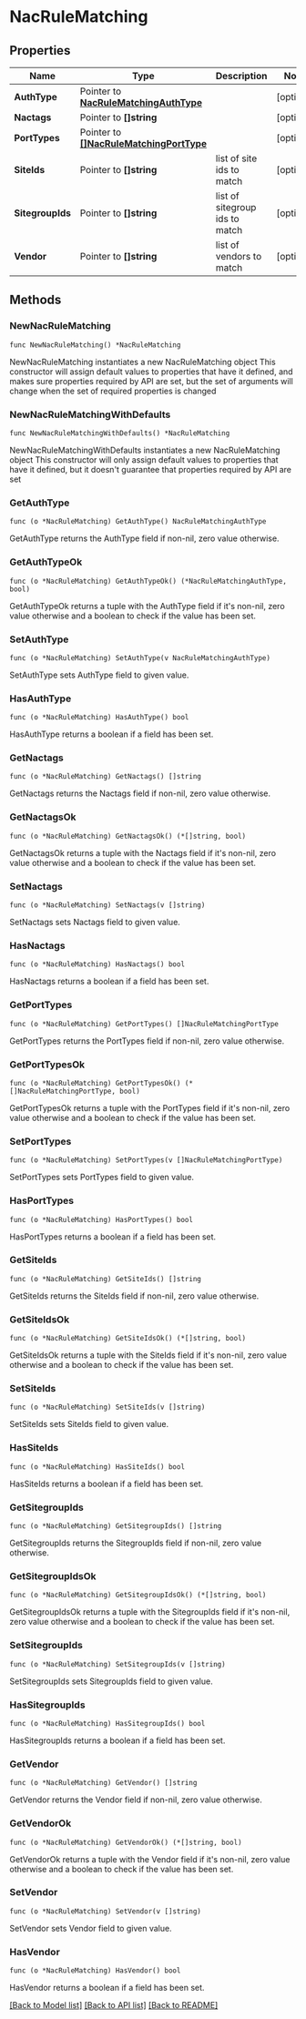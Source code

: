 # NacRuleMatching

## Properties

Name | Type | Description | Notes
------------ | ------------- | ------------- | -------------
**AuthType** | Pointer to [**NacRuleMatchingAuthType**](NacRuleMatchingAuthType.md) |  | [optional] 
**Nactags** | Pointer to **[]string** |  | [optional] 
**PortTypes** | Pointer to [**[]NacRuleMatchingPortType**](NacRuleMatchingPortType.md) |  | [optional] 
**SiteIds** | Pointer to **[]string** | list of site ids to match | [optional] 
**SitegroupIds** | Pointer to **[]string** | list of sitegroup ids to match | [optional] 
**Vendor** | Pointer to **[]string** | list of vendors to match | [optional] 

## Methods

### NewNacRuleMatching

`func NewNacRuleMatching() *NacRuleMatching`

NewNacRuleMatching instantiates a new NacRuleMatching object
This constructor will assign default values to properties that have it defined,
and makes sure properties required by API are set, but the set of arguments
will change when the set of required properties is changed

### NewNacRuleMatchingWithDefaults

`func NewNacRuleMatchingWithDefaults() *NacRuleMatching`

NewNacRuleMatchingWithDefaults instantiates a new NacRuleMatching object
This constructor will only assign default values to properties that have it defined,
but it doesn't guarantee that properties required by API are set

### GetAuthType

`func (o *NacRuleMatching) GetAuthType() NacRuleMatchingAuthType`

GetAuthType returns the AuthType field if non-nil, zero value otherwise.

### GetAuthTypeOk

`func (o *NacRuleMatching) GetAuthTypeOk() (*NacRuleMatchingAuthType, bool)`

GetAuthTypeOk returns a tuple with the AuthType field if it's non-nil, zero value otherwise
and a boolean to check if the value has been set.

### SetAuthType

`func (o *NacRuleMatching) SetAuthType(v NacRuleMatchingAuthType)`

SetAuthType sets AuthType field to given value.

### HasAuthType

`func (o *NacRuleMatching) HasAuthType() bool`

HasAuthType returns a boolean if a field has been set.

### GetNactags

`func (o *NacRuleMatching) GetNactags() []string`

GetNactags returns the Nactags field if non-nil, zero value otherwise.

### GetNactagsOk

`func (o *NacRuleMatching) GetNactagsOk() (*[]string, bool)`

GetNactagsOk returns a tuple with the Nactags field if it's non-nil, zero value otherwise
and a boolean to check if the value has been set.

### SetNactags

`func (o *NacRuleMatching) SetNactags(v []string)`

SetNactags sets Nactags field to given value.

### HasNactags

`func (o *NacRuleMatching) HasNactags() bool`

HasNactags returns a boolean if a field has been set.

### GetPortTypes

`func (o *NacRuleMatching) GetPortTypes() []NacRuleMatchingPortType`

GetPortTypes returns the PortTypes field if non-nil, zero value otherwise.

### GetPortTypesOk

`func (o *NacRuleMatching) GetPortTypesOk() (*[]NacRuleMatchingPortType, bool)`

GetPortTypesOk returns a tuple with the PortTypes field if it's non-nil, zero value otherwise
and a boolean to check if the value has been set.

### SetPortTypes

`func (o *NacRuleMatching) SetPortTypes(v []NacRuleMatchingPortType)`

SetPortTypes sets PortTypes field to given value.

### HasPortTypes

`func (o *NacRuleMatching) HasPortTypes() bool`

HasPortTypes returns a boolean if a field has been set.

### GetSiteIds

`func (o *NacRuleMatching) GetSiteIds() []string`

GetSiteIds returns the SiteIds field if non-nil, zero value otherwise.

### GetSiteIdsOk

`func (o *NacRuleMatching) GetSiteIdsOk() (*[]string, bool)`

GetSiteIdsOk returns a tuple with the SiteIds field if it's non-nil, zero value otherwise
and a boolean to check if the value has been set.

### SetSiteIds

`func (o *NacRuleMatching) SetSiteIds(v []string)`

SetSiteIds sets SiteIds field to given value.

### HasSiteIds

`func (o *NacRuleMatching) HasSiteIds() bool`

HasSiteIds returns a boolean if a field has been set.

### GetSitegroupIds

`func (o *NacRuleMatching) GetSitegroupIds() []string`

GetSitegroupIds returns the SitegroupIds field if non-nil, zero value otherwise.

### GetSitegroupIdsOk

`func (o *NacRuleMatching) GetSitegroupIdsOk() (*[]string, bool)`

GetSitegroupIdsOk returns a tuple with the SitegroupIds field if it's non-nil, zero value otherwise
and a boolean to check if the value has been set.

### SetSitegroupIds

`func (o *NacRuleMatching) SetSitegroupIds(v []string)`

SetSitegroupIds sets SitegroupIds field to given value.

### HasSitegroupIds

`func (o *NacRuleMatching) HasSitegroupIds() bool`

HasSitegroupIds returns a boolean if a field has been set.

### GetVendor

`func (o *NacRuleMatching) GetVendor() []string`

GetVendor returns the Vendor field if non-nil, zero value otherwise.

### GetVendorOk

`func (o *NacRuleMatching) GetVendorOk() (*[]string, bool)`

GetVendorOk returns a tuple with the Vendor field if it's non-nil, zero value otherwise
and a boolean to check if the value has been set.

### SetVendor

`func (o *NacRuleMatching) SetVendor(v []string)`

SetVendor sets Vendor field to given value.

### HasVendor

`func (o *NacRuleMatching) HasVendor() bool`

HasVendor returns a boolean if a field has been set.


[[Back to Model list]](../README.md#documentation-for-models) [[Back to API list]](../README.md#documentation-for-api-endpoints) [[Back to README]](../README.md)


